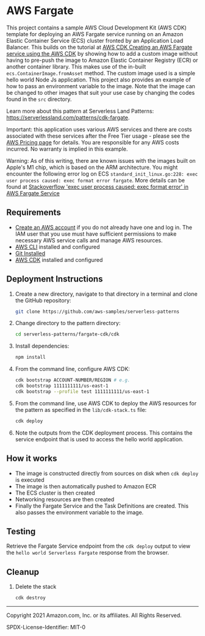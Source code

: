 # AWS Fargate

This project contains a sample AWS Cloud Development Kit (AWS CDK) template for deploying an AWS Fargate service running on an Amazon Elastic Container Service (ECS) cluster fronted by an Application Load Balancer. This builds on the tutorial at [AWS CDK Creating an AWS Fargate service using the AWS CDK](https://docs.aws.amazon.com/cdk/latest/guide/ecs_example.html) by showing how to add a custom image without having to pre-push the image to Amazon Elastic Container Registry (ECR) or another container library. This makes use of the in-built `ecs.ContainerImage.fromAsset` method. The custom image used is a simple hello world Node Js application. This project also provides an example of how to pass an environment variable to the image. Note that the image can be changed to other images that suit your use case by changing the codes found in the `src` directory.

Learn more about this pattern at Serverless Land Patterns: https://serverlessland.com/patterns/cdk-fargate.

Important: this application uses various AWS services and there are costs associated with these services after the Free Tier usage - please see the [AWS Pricing page](https://aws.amazon.com/pricing/) for details. You are responsible for any AWS costs incurred. No warranty is implied in this example.

Warning: As of this writing, there are known issues with the images built on Apple's M1 chip, which is based on the ARM architecture. You might encounter the following error log on ECS `standard_init_linux.go:228: exec user process caused: exec format error fargate`. More details can be found at [Stackoverflow 'exec user process caused: exec format error' in AWS Fargate Service](https://stackoverflow.com/questions/67361936/exec-user-process-caused-exec-format-error-in-aws-fargate-service)

## Requirements

- [Create an AWS account](https://portal.aws.amazon.com/gp/aws/developer/registration/index.html) if you do not already have one and log in. The IAM user that you use must have sufficient permissions to make necessary AWS service calls and manage AWS resources.
- [AWS CLI](https://docs.aws.amazon.com/cli/latest/userguide/install-cliv2.html) installed and configured
- [Git Installed](https://git-scm.com/book/en/v2/Getting-Started-Installing-Git)
- [AWS CDK](https://docs.aws.amazon.com/cdk/latest/guide/cli.html) installed and configured

## Deployment Instructions

1. Create a new directory, navigate to that directory in a terminal and clone the GitHub repository:
   ```bash
   git clone https://github.com/aws-samples/serverless-patterns
   ```
2. Change directory to the pattern directory:
   ```bash
   cd serverless-patterns/fargate-cdk/cdk
   ```
3. Install dependencies:
   ```bash
   npm install
   ```
4. From the command line, configure AWS CDK:
   ```bash
   cdk bootstrap ACCOUNT-NUMBER/REGION # e.g.
   cdk bootstrap 1111111111/us-east-1
   cdk bootstrap --profile test 1111111111/us-east-1
   ```
5. From the command line, use AWS CDK to deploy the AWS resources for the pattern as specified in the `lib/cdk-stack.ts` file:
   ```bash
   cdk deploy
   ```
6. Note the outputs from the CDK deployment process. This contains the service endpoint that is used to access the hello world application.

## How it works

- The image is constructed directly from sources on disk when `cdk deploy` is executed
- The image is then automatically pushed to Amazon ECR
- The ECS cluster is then created
- Networking resources are then created
- Finally the Fargate Service and the Task Definitions are created. This also passes the environment variable to the image.

## Testing

Retrieve the Fargate Service endpoint from the `cdk deploy` output to view the `hello world Serverless Fargate` response from the browser.

## Cleanup

1. Delete the stack
   ```bash
   cdk destroy
   ```

---

Copyright 2021 Amazon.com, Inc. or its affiliates. All Rights Reserved.

SPDX-License-Identifier: MIT-0
